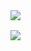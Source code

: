 <p>
	<img align="center" src="https://github-readme-stats.vercel.app/api?username=maimanazani&count_private=true&theme=darcula">
</p>

<p>
	<img align="center" src="![](https://github.com/maimanazani/github-stats/blob/master/generated/overview.svg)">
</p>

